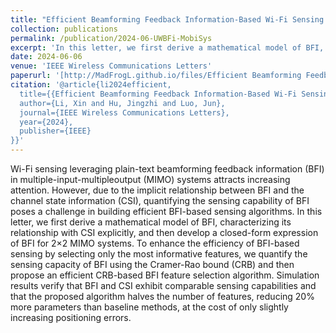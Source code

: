 ```yaml
---
title: "Efficient Beamforming Feedback Information-Based Wi-Fi Sensing by Feature Selection"
collection: publications
permalink: /publication/2024-06-UWBFi-MobiSys
excerpt: 'In this letter, we first derive a mathematical model of BFI, characterizing its relationship with CSI explicitly, and then develop a closed-form expression of BFI for 2×2 MIMO systems. To enhance the efficiency of BFI-based sensing by selecting only the most informative features, we quantify the sensing capacity of BFI using the Cramer-Rao bound (CRB) and then propose an efficient CRB-based BFI feature selection algorithm.'
date: 2024-06-06
venue: 'IEEE Wireless Communications Letters'
paperurl: '[http://MadFrogL.github.io/files/Efficient Beamforming Feedback Information-Based Wi-Fi Sensing by Feature Selectionpdf]'
citation: '@article{li2024efficient,
  title={{Efficient Beamforming Feedback Information-Based Wi-Fi Sensing by Feature Selection}},
  author={Li, Xin and Hu, Jingzhi and Luo, Jun},
  journal={IEEE Wireless Communications Letters},
  year={2024},
  publisher={IEEE}
}}'
---
```


Wi-Fi sensing leveraging plain-text beamforming feedback information (BFI) in multiple-input-multipleoutput (MIMO) systems attracts increasing attention. However, due to the implicit relationship between BFI and the channel state information (CSI), quantifying the sensing capability of BFI poses a challenge in building efficient BFI-based sensing algorithms. In this letter, we first derive a mathematical model of BFI, characterizing its relationship with CSI explicitly, and then develop a closed-form expression of BFI for 2×2 MIMO systems. To enhance the efficiency of BFI-based sensing by selecting only the most informative features, we quantify the sensing capacity of BFI using the Cramer-Rao bound (CRB) and then propose an efficient CRB-based BFI feature selection algorithm. Simulation results verify that BFI and CSI exhibit comparable sensing capabilities and that the proposed algorithm halves the number of features, reducing 20% more parameters than baseline methods, at the cost of only slightly increasing positioning errors.
